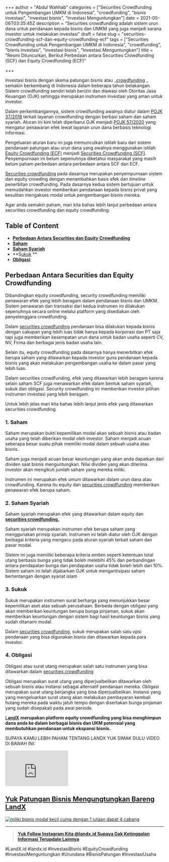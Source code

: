 +++
author = "Abdul Wahhab"
categories = ["Securities Crowdfunding untuk Pengembangan UMKM di Indonesia", "crowdfunding", "bisnis investasi", "investasi bisnis", "Investasi Menguntungkan"]
date = 2021-05-06T03:35:45Z
description = "Securities crowdfunding adalah sistem urun dana untuk pendanaan kepada bisnis dan UMKM yang juga menjadi sarana investor untuk melakukan investasi"
draft = false
slug = "securities-crowdfunding-scf-dan-equity-crowdfunding-ecf"
tags = ["Securities Crowdfunding untuk Pengembangan UMKM di Indonesia", "crowdfunding", "bisnis investasi", "investasi bisnis", "Investasi Menguntungkan"]
title = "Resmi Diluncurkan, Berikut Perbedaan antara Securities Crowdfunding (SCF) dan Equity Crowdfunding (ECF)"

+++


Investasi bisnis dengan skema patungan bisnis atau  _[crowdfunding](https://landx.id/) _ semakin berkembang di Indonesia dalam beberapa tahun belakangan. Sistem crowdfunding sendiri telah berizin dan diawasi oleh Otoritas Jasa Keuangan (OJK) sehingga merupakan instrumen investasi yang aman untuk investor.

Dalam perkembangannya, sistem crowdfunding awalnya diatur dalam [POJK 37/2018](https://landx.id/) terkait layanan crowdfunding dengan berbasi saham dan saham syariah. Aturan ini kini telah diperbarui OJK menjadi [POJK 57/2020](https://landx.id/) yang mengatur penawaran efek lewat layanan urun dana berbasis teknologi informasi.

Pengeluaran aturan baru ini juga memunculkan istilah baru dari sistem pendanaan patungan atau urun dana yang awalnya menggunakan istilah [Equity Crowdfunding (ECF)](https://landx.id/) menjadi [Securities Crowdfunding (SCF)](https://landx.id/). Penyempurnaan ini belum sepenuhnya diketahui masyarakat yang masih belum paham perbedaan antara perbedaan antara SCF dan ECF.

[Securities crowdfunding](https://landx.id/) pada dasarnya merupakan penyempurnaan sistem dari equity crowding dengan menambahkan basis efek dan _timeline_ penerbitan crowdfunding. Pada dasarnya kedua sistem bertujuan untuk memudahkan investor memberikan pendanaan kepada bisnis privat yang kesulitan mengakses modal untuk pengembangan bisnis mereka.

Agar anda semakin paham, mari kita bahas lebih lanjut perbedaan antara securities crowdfunding dan equity crowdfunding.

## Table of Content

* **[Perbedaan Antara Securities dan Equity Crowdfunding](#perbedaan-antara-securities-dan-equity-crowdfunding)**
* **[Saham](#1-saham)**
* **[Saham Syariah](#2-saham-syariah)**
* **S[ukuk](#3-sukuk) **
* **[Obligasi](#4-obligasi)**

## Perbedaan Antara Securities dan Equity Crowdfunding

Dibandingkan equity crowdfunding, security crowdfunding memiliki penawaran efek yang lebih beragam dalam pendanaan bisnis dan UMKM. Sistem penawaran dan transaksi dari kedua instrumen ini dilakukan sepenuhnya secara online melalui platform yang disediakan oleh penyelenggara crowdfunding.

Dalam [securities crowdfunding](https://landx.id/) pendanaan bisa dilakukan kepada bisnis dengan cakupan yang lebih luas tidak hanya kepada korporasi dan PT saja tapi juga memberikan kesempatan urun dana untuk badan usaha seperti CV, NV, Firma dan berbagai jenis badan usaha lain.

Selain itu, equity crowdfunding pada dasarnya hanya menerbitkan efek berupa saham yang ditawarkan kepada investor guna pendanaan kepada bisnis yang akan melakukan pengembangan usaha ke dalam pasar yang lebih luas.

Dalam securities crowdfunding, efek yang ditawarkan lebih beragam karena selain saham SCF juga menawarkan efek dalam bentuk saham syariah, sukuk dan obligasi. Security crowdfunding ini memberikan investor pilihan instrumen investasi yang lebih beragam.

Untuk lebih jelas mari kita bahas lebih lanjut jenis efek yang ditawarkan securities crowdfunding.

### 1. Saham

Saham merupakan bukti kepemilikan modal akan sebuah bisnis atau badan usaha yang telah diberikan modal oleh investor. Saham menjadi acuan seberapa besar suatu pihak memiliki modal dalam sebuah usaha atau bisnis.

Saham juga menjadi acuan besar keuntungan yang akan anda dapatkan dari dividen saat bisnis menguntungkan. Nilai dividen yang akan diterima investor akan mengikuti jumlah saham yang mereka miliki.

Instrumen ini merupakan efek umum ditawarkan dalam urun dana atau crowdfunding. Karena itu equity dan [securities crowdfunding](https://landx.id/) memberikan penawaran efek berupa saham.

### 2. Saham Syariah

Saham syariah merupakan efek yang ditawarkan dalam equity dan [**securities crowdfunding.**](https://landx.id/)

Saham syariah merupakan instrumen efek berupa saham yang menggunakan prinsip syariah. Instrumen ini telah diatur oleh OJK dengan berbagai kriteria yang mengacu pada aturan syariah terkait saham dan pasar modal.

Sistem ini juga memiliki beberapa kriteria emiten seperti ketentuan total utang berbasis bunga yang tidak boleh melebihi 45% dan perbandingan antara pendapatan bunga dan pendapatan usaha tidak boleh lebih dari 10%. Sistem saham ini telah dijabarkan OJK untuk mengantisipasi saham bertentangan dengan syariat islam

### 3. Sukuk

Sukuk merupakan instrumen surat berharga yang menunjukkan besar kepemilikan aset atas sebuah perusahaan. Berbeda dengan obligasi yang akan memberikan keuntungan berupa bunga pinjaman, sukuk akan memberikan keuntungan dengan sistem bagi hasil keuntungan bisnis yang sudah ditanami modal.

Dalam [securities crowdfunding](https://landx.id/), sukuk merupakan salah satu opsi pendanaan yang bisa digunakan bisnis dan ditawarkan kepada para investor.

### 4. Obligasi

Obligasi atau surat utang merupakan salah satu instrumen yang bisa ditawarkan dalam [securities crowdfunding](https://landx.id/)

Obligasi merupakan surat utang yang diperjualbelikan ditawarkan oleh sebuah bisnis atau instansi sebagai alternatif pendanaan mereka. Obligasi merupakan surat utang berjangka yang bisa diperjualbelikan. Instansi yang yang mengeluarkan surat utang akan melakukan pembayaran kembali hutang mereka pada waktu jatuh tempo dengan disertakan bunga pinjaman yang sudah disepakati pada awal periode.

[L**andX**](https://landx.id/) **merupakan platform equity crowdfunding yang bisa menghimpun dana anda ke dalam berbagai bisnis dan UKM potensial yang membutuhkan pendanaan untuk ekspansi bisnis.**

SUPAYA KAMU LEBIH PAHAM TENTANG LANDX YUK SIMAK DULU VIDEO DI BAWAH INI:

<iframe width="200" height="113" src="https://www.youtube.com/embed/Y03A0VgY_ug?feature=oembed" frameborder="0" allow="accelerometer; autoplay; clipboard-write; encrypted-media; gyroscope; picture-in-picture" allowfullscreen></iframe>

## [Yuk Patungan Bisnis Mengungtungkan Bareng LandX](https://landx.id/project/)

[![miliki bisnis modal kecil cuma dengan 1 jutaan dapat 4 cabang ](https://accountgram-production.sfo2.cdn.digitaloceanspaces.com/landx_ghost/2021/11/jadi-owner-bisnis-hanya-1-jutaan-dengan-cuan-yang-sangat-menjanjikan.png)](https://landx.id/project/#/hong)



---

> **[Yuk Follow Instagram Kita @landx.id Supaya Gak Ketinggalan Informasi Terupdate Lainnya](https://www.instagram.com/landx.id/?utm_medium=copy_link)**

#LandX.id	#landx.id	#InvestasiBisnis	#EquityCrowdfunding	#InvestasiMenguntungkan	#Urundana	#BisnisPatungan	#InvestasiUsaha



